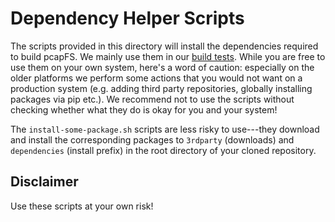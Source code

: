 # Dependency Helper Scripts
The scripts provided in this directory will install the dependencies required to build pcapFS. We mainly use them in
our [build tests](../../test/build). While you are free to use them on your own system, here's a word of 
caution: especially on the older platforms we perform some actions that you would not want on a production system 
(e.g. adding third party repositories, globally installing packages via pip etc.). We recommend not to use the scripts
without checking whether what they do is okay for you and your system!

The `install-some-package.sh` scripts are less risky to use---they download and install the corresponding packages 
to `3rdparty` (downloads) and `dependencies` (install prefix) in the root directory of your cloned repository.

## Disclaimer
Use these scripts at your own risk!
